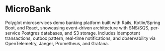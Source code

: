 # MicroBank
Polyglot microservices demo banking platform built with Rails, Kotlin/Spring Boot, and React, showcasing event-driven architecture with SNS/SQS, per-service Postgres databases, and S3 storage. Includes idempotent transactions, outbox pattern, real-time notifications, and observability via OpenTelemetry, Jaeger, Prometheus, and Grafana.
